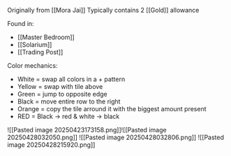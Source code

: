 
Originally from [[Mora Jai]]
Typically contains 2 [[Gold]] allowance

Found in:
- [[Master Bedroom]]
- [[Solarium]]
- [[Trading Post]]

Color mechanics:
- White = swap all colors in a + pattern
- Yellow = swap with tile above
- Green = jump to opposite edge
- Black = move entire row to the right
- Orange = copy the tile arround it with the biggest amount present
- RED = Black -> red & white -> black

![[Pasted image 20250423173158.png]]![[Pasted image 20250428032050.png]]
![[Pasted image 20250428032806.png]]
![[Pasted image 20250428215920.png]]
